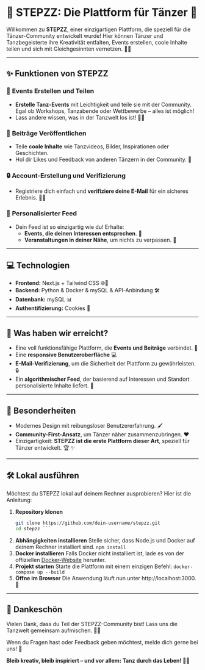 # 🕺 STEPZZ: Die Plattform für Tänzer 🎉

Willkommen zu **STEPZZ**, einer einzigartigen Plattform, die speziell für die Tänzer-Community entwickelt wurde! Hier können Tänzer und Tanzbegeisterte ihre Kreativität entfalten, Events erstellen, coole Inhalte teilen und sich mit Gleichgesinnten vernetzen. 💃🕺

---

## ✨ Funktionen von STEPZZ

### 📅 **Events Erstellen und Teilen**
- **Erstelle Tanz-Events** mit Leichtigkeit und teile sie mit der Community. Egal ob Workshops, Tanzabende oder Wettbewerbe – alles ist möglich!
- Lass andere wissen, was in der Tanzwelt los ist! 💃🕺

### 📝 **Beiträge Veröffentlichen**
- Teile **coole Inhalte** wie Tanzvideos, Bilder, Inspirationen oder Geschichten.
- Hol dir Likes und Feedback von anderen Tänzern in der Community. 🙌

### 🔒 **Account-Erstellung und Verifizierung**
- Registriere dich einfach und **verifiziere deine E-Mail** für ein sicheres Erlebnis. 📧✅

### 🌟 **Personalisierter Feed**
- Dein Feed ist so einzigartig wie du! Erhalte:
  - **Events, die deinen Interessen entsprechen**. 🎯
  - **Veranstaltungen in deiner Nähe**, um nichts zu verpassen. 📍

---

## 💻 Technologien
- **Frontend:** Next.js + Tailwind CSS 🌐🎨
- **Backend:** Python & Docker & mySQL & API-Anbindung 🛠️
- **Datenbank:** mySQL 📊
- **Authentifizierung:** Cookies 🔐

---

## 🚀 Was haben wir erreicht?
- Eine voll funktionsfähige Plattform, die **Events und Beiträge** verbindet. 🎉
- Eine **responsive Benutzeroberfläche** 💻
- **E-Mail-Verifizierung**, um die Sicherheit der Plattform zu gewährleisten. 🔒
- Ein **algorithmischer Feed**, der basierend auf Interessen und Standort personalisierte Inhalte liefert. 🤖

---

## 🌟 Besonderheiten
- Modernes Design mit reibungsloser Benutzererfahrung. 🖌️
- **Community-First-Ansatz**, um Tänzer näher zusammenzubringen. ❤️
- Einzigartigkeit: **STEPZZ ist die erste Plattform dieser Art**, speziell für Tänzer entwickelt. 🏆 ✨

---

## 🛠️ Lokal ausführen

Möchtest du STEPZZ lokal auf deinem Rechner ausprobieren? Hier ist die Anleitung: 

1. **Repository klonen**  
   ```bash
   git clone https://github.com/dein-username/stepzz.git
   cd stepzz ```
2. **Abhängigkeiten installieren**
Stelle sicher, dass Node.js und Docker auf deinem Rechner installiert sind.
 ```npm install```
3. **Docker installieren**
  Falls Docker nicht installiert ist, lade es von der offiziellen [Docker-Website](https://docs.docker.com/engine/install/)
 herunter. 
4. **Projekt starten**
Starte die Plattform mit einem einzigen Befehl:
```docker-compose up --build```
5. **Öffne im Browser**
Die Anwendung läuft nun unter http://localhost:3000. 🎉

---

## 🤝 Dankeschön
Vielen Dank, dass du Teil der STEPZZ-Community bist! Lass uns die Tanzwelt gemeinsam aufmischen. 💃🎶

Wenn du Fragen hast oder Feedback geben möchtest, melde dich gerne bei uns! 📩

**Bleib kreativ, bleib inspiriert – und vor allem: Tanz durch das Leben! 🕺💃**
